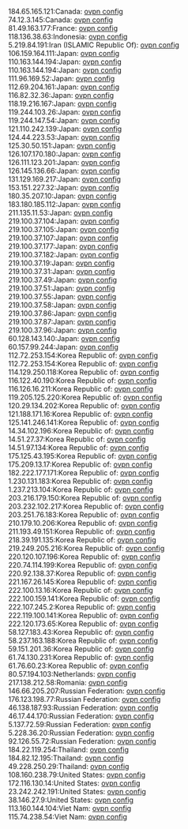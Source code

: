 184.65.165.121:Canada: [ovpn config](vpn/184_65_165_121.ovpn)  
74.12.3.145:Canada: [ovpn config](vpn/74_12_3_145.ovpn)  
81.49.163.177:France: [ovpn config](vpn/81_49_163_177.ovpn)  
118.136.38.63:Indonesia: [ovpn config](vpn/118_136_38_63.ovpn)  
5.219.84.191:Iran (ISLAMIC Republic Of): [ovpn config](vpn/5_219_84_191.ovpn)  
106.159.164.111:Japan: [ovpn config](vpn/106_159_164_111.ovpn)  
110.163.144.194:Japan: [ovpn config](vpn/110_163_144_194.ovpn)  
110.163.144.194:Japan: [ovpn config](vpn/110_163_144_194.ovpn)  
111.96.169.52:Japan: [ovpn config](vpn/111_96_169_52.ovpn)  
112.69.204.161:Japan: [ovpn config](vpn/112_69_204_161.ovpn)  
116.82.32.36:Japan: [ovpn config](vpn/116_82_32_36.ovpn)  
118.19.216.167:Japan: [ovpn config](vpn/118_19_216_167.ovpn)  
119.244.103.26:Japan: [ovpn config](vpn/119_244_103_26.ovpn)  
119.244.147.54:Japan: [ovpn config](vpn/119_244_147_54.ovpn)  
121.110.242.139:Japan: [ovpn config](vpn/121_110_242_139.ovpn)  
124.44.223.53:Japan: [ovpn config](vpn/124_44_223_53.ovpn)  
125.30.50.151:Japan: [ovpn config](vpn/125_30_50_151.ovpn)  
126.107.170.180:Japan: [ovpn config](vpn/126_107_170_180.ovpn)  
126.111.123.201:Japan: [ovpn config](vpn/126_111_123_201.ovpn)  
126.145.136.66:Japan: [ovpn config](vpn/126_145_136_66.ovpn)  
131.129.169.217:Japan: [ovpn config](vpn/131_129_169_217.ovpn)  
153.151.227.32:Japan: [ovpn config](vpn/153_151_227_32.ovpn)  
180.35.207.10:Japan: [ovpn config](vpn/180_35_207_10.ovpn)  
183.180.185.112:Japan: [ovpn config](vpn/183_180_185_112.ovpn)  
211.135.11.53:Japan: [ovpn config](vpn/211_135_11_53.ovpn)  
219.100.37.104:Japan: [ovpn config](vpn/219_100_37_104.ovpn)  
219.100.37.105:Japan: [ovpn config](vpn/219_100_37_105.ovpn)  
219.100.37.107:Japan: [ovpn config](vpn/219_100_37_107.ovpn)  
219.100.37.177:Japan: [ovpn config](vpn/219_100_37_177.ovpn)  
219.100.37.182:Japan: [ovpn config](vpn/219_100_37_182.ovpn)  
219.100.37.19:Japan: [ovpn config](vpn/219_100_37_19.ovpn)  
219.100.37.31:Japan: [ovpn config](vpn/219_100_37_31.ovpn)  
219.100.37.49:Japan: [ovpn config](vpn/219_100_37_49.ovpn)  
219.100.37.51:Japan: [ovpn config](vpn/219_100_37_51.ovpn)  
219.100.37.55:Japan: [ovpn config](vpn/219_100_37_55.ovpn)  
219.100.37.58:Japan: [ovpn config](vpn/219_100_37_58.ovpn)  
219.100.37.86:Japan: [ovpn config](vpn/219_100_37_86.ovpn)  
219.100.37.87:Japan: [ovpn config](vpn/219_100_37_87.ovpn)  
219.100.37.96:Japan: [ovpn config](vpn/219_100_37_96.ovpn)  
60.128.143.140:Japan: [ovpn config](vpn/60_128_143_140.ovpn)  
60.157.99.244:Japan: [ovpn config](vpn/60_157_99_244.ovpn)  
112.72.253.154:Korea Republic of: [ovpn config](vpn/112_72_253_154.ovpn)  
112.72.253.154:Korea Republic of: [ovpn config](vpn/112_72_253_154.ovpn)  
114.129.250.118:Korea Republic of: [ovpn config](vpn/114_129_250_118.ovpn)  
116.122.40.190:Korea Republic of: [ovpn config](vpn/116_122_40_190.ovpn)  
116.126.16.211:Korea Republic of: [ovpn config](vpn/116_126_16_211.ovpn)  
119.205.125.220:Korea Republic of: [ovpn config](vpn/119_205_125_220.ovpn)  
120.29.134.202:Korea Republic of: [ovpn config](vpn/120_29_134_202.ovpn)  
121.188.171.16:Korea Republic of: [ovpn config](vpn/121_188_171_16.ovpn)  
125.141.246.141:Korea Republic of: [ovpn config](vpn/125_141_246_141.ovpn)  
14.34.102.196:Korea Republic of: [ovpn config](vpn/14_34_102_196.ovpn)  
14.51.27.37:Korea Republic of: [ovpn config](vpn/14_51_27_37.ovpn)  
14.51.97.134:Korea Republic of: [ovpn config](vpn/14_51_97_134.ovpn)  
175.125.43.195:Korea Republic of: [ovpn config](vpn/175_125_43_195.ovpn)  
175.209.13.17:Korea Republic of: [ovpn config](vpn/175_209_13_17.ovpn)  
182.222.177.171:Korea Republic of: [ovpn config](vpn/182_222_177_171.ovpn)  
1.230.131.183:Korea Republic of: [ovpn config](vpn/1_230_131_183.ovpn)  
1.237.213.104:Korea Republic of: [ovpn config](vpn/1_237_213_104.ovpn)  
203.216.179.150:Korea Republic of: [ovpn config](vpn/203_216_179_150.ovpn)  
203.232.102.217:Korea Republic of: [ovpn config](vpn/203_232_102_217.ovpn)  
203.251.76.183:Korea Republic of: [ovpn config](vpn/203_251_76_183.ovpn)  
210.179.10.206:Korea Republic of: [ovpn config](vpn/210_179_10_206.ovpn)  
211.193.49.151:Korea Republic of: [ovpn config](vpn/211_193_49_151.ovpn)  
218.39.191.135:Korea Republic of: [ovpn config](vpn/218_39_191_135.ovpn)  
219.249.205.216:Korea Republic of: [ovpn config](vpn/219_249_205_216.ovpn)  
220.120.107.196:Korea Republic of: [ovpn config](vpn/220_120_107_196.ovpn)  
220.74.114.199:Korea Republic of: [ovpn config](vpn/220_74_114_199.ovpn)  
220.92.138.37:Korea Republic of: [ovpn config](vpn/220_92_138_37.ovpn)  
221.167.26.145:Korea Republic of: [ovpn config](vpn/221_167_26_145.ovpn)  
222.100.13.16:Korea Republic of: [ovpn config](vpn/222_100_13_16.ovpn)  
222.100.159.141:Korea Republic of: [ovpn config](vpn/222_100_159_141.ovpn)  
222.107.245.2:Korea Republic of: [ovpn config](vpn/222_107_245_2.ovpn)  
222.119.100.141:Korea Republic of: [ovpn config](vpn/222_119_100_141.ovpn)  
222.120.173.65:Korea Republic of: [ovpn config](vpn/222_120_173_65.ovpn)  
58.127.183.43:Korea Republic of: [ovpn config](vpn/58_127_183_43.ovpn)  
58.237.163.188:Korea Republic of: [ovpn config](vpn/58_237_163_188.ovpn)  
59.151.201.36:Korea Republic of: [ovpn config](vpn/59_151_201_36.ovpn)  
61.74.130.231:Korea Republic of: [ovpn config](vpn/61_74_130_231.ovpn)  
61.76.60.23:Korea Republic of: [ovpn config](vpn/61_76_60_23.ovpn)  
80.57.194.103:Netherlands: [ovpn config](vpn/80_57_194_103.ovpn)  
217.138.212.58:Romania: [ovpn config](vpn/217_138_212_58.ovpn)  
146.66.205.207:Russian Federation: [ovpn config](vpn/146_66_205_207.ovpn)  
176.123.198.77:Russian Federation: [ovpn config](vpn/176_123_198_77.ovpn)  
46.138.187.93:Russian Federation: [ovpn config](vpn/46_138_187_93.ovpn)  
46.17.44.170:Russian Federation: [ovpn config](vpn/46_17_44_170.ovpn)  
5.137.72.59:Russian Federation: [ovpn config](vpn/5_137_72_59.ovpn)  
5.228.36.20:Russian Federation: [ovpn config](vpn/5_228_36_20.ovpn)  
92.126.55.72:Russian Federation: [ovpn config](vpn/92_126_55_72.ovpn)  
184.22.119.254:Thailand: [ovpn config](vpn/184_22_119_254.ovpn)  
184.82.12.195:Thailand: [ovpn config](vpn/184_82_12_195.ovpn)  
49.228.250.29:Thailand: [ovpn config](vpn/49_228_250_29.ovpn)  
108.160.238.79:United States: [ovpn config](vpn/108_160_238_79.ovpn)  
172.116.130.14:United States: [ovpn config](vpn/172_116_130_14.ovpn)  
23.242.242.191:United States: [ovpn config](vpn/23_242_242_191.ovpn)  
38.146.27.9:United States: [ovpn config](vpn/38_146_27_9.ovpn)  
113.160.144.104:Viet Nam: [ovpn config](vpn/113_160_144_104.ovpn)  
115.74.238.54:Viet Nam: [ovpn config](vpn/115_74_238_54.ovpn)  

